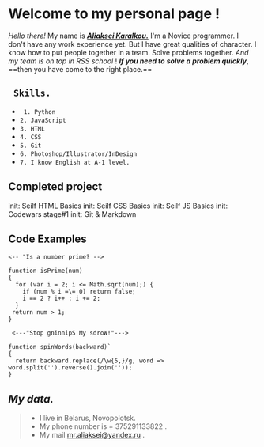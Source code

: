 # Welcome to my personal page !

_Hello there!_
My name is ***[Aliaksei Karalkou.](https://AlekKar.github.com/rsschool-cv/cv)***
I'm a Novice programmer. I don't have any work experience yet. But I have great qualities of character. I know how to put people together in a team. Solve problems together. _And my team is on top in RSS school_ !
**_If you need to solve a problem quickly_**, ==then you have come to the right place.==

##  ` Skills.`

* ` 1. Python`
*  `2. JavaScript`
*   `3. HTML`
*   `4. CSS`
*    `5. Git`
* `6. Photoshop/Illustrator/InDesign`
* `7. I know English at A-1 level.`


##   Completed project

   init: Seilf HTML Basics
    init: Seilf CSS Basics
    init: Seilf JS Basics
    init: Codewars stage#1
    init: Git & Markdown

## Code Examples

    <-- "Is a number prime? -->
    
    function isPrime(num) 
    {
      for (var i = 2; i <= Math.sqrt(num);) {
        if (num % i =\= 0) return false;
        i == 2 ? i++ : i += 2;
      }
     return num > 1;
    }
    
     <---"Stop gninnipS My sdroW!"--->
    
    function spinWords(backward)` 
    {
      return backward.replace(/\w{5,}/g, word => word.split('').reverse().join(''));
    }

## *My data.*


 >* I live in Belarus, Novopolotsk. 
 >* My phone number is + 375291133822 . 
>* My mail mr.aliaksei@yandex.ru . 

